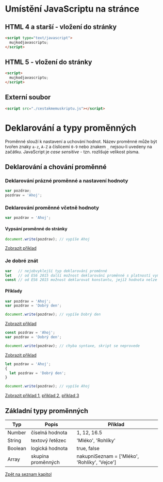 # Umístění JavaScriptu na stránce
## HTML 4 a starší - vložení do stránky
```html
<script type="text/javascript">
  mujkodjavascriptu;
</script>
```

## HTML 5 - vložení do stránky
```html
<script>
  mujkodjavascriptu;
</script>
```

## Externí soubor
```html
<script src="./cestakmemuskriptu.js"></script>
```

# Deklarování a typy proměnných
Proměnné slouží k nastavení a uchování hodnot. Název proměnné může být tvořen znaky ```a-z```, ```A-Z``` a číslicemi ```0-9``` nebo znakem ```_``` nejsou-li uvedeny na začátku. JavaScript je *case sensitive* - tzn. rozlišuje velikost písma.

## Deklarování a chování proměnné
### Deklarování prázné proměnné a nastavení hodnoty
```javascript
var pozdrav;
pozdrav = 'Ahoj';
```
### Deklarování proměnné včetně hodnoty
```javascript
var pozdrav = 'Ahoj';
```
#### Vypsání proměnné do stránky
```javascript
document.write(pozdrav); // vypíše Ahoj
```

[Zobrazit příklad](https://jsfiddle.net/kaspim/6yx0opb5/)

### Je dobré znát
```javascript
var   // nejobvyklejší typ deklarování proměnné
let   // od ES6 2015 další možnost deklarování proměnné s platností vymezenou složenými závorkami {}, např. funkcí
const // od ES6 2015 možnost deklarovat konstantu, jejíž hodnota nelze přepsat
```
#### Příklady
```javascript
var pozdrav = 'Ahoj';
var pozdrav = 'Dobrý den';

document.write(pozdrav); // vypíše Dobrý den
```
[Zobrazit příklad](https://jsfiddle.net/kaspim/6yx0opb5/1/)


```javascript
const pozdrav = 'Ahoj';
var pozdrav = 'Dobrý den';

document.write(pozdrav); // chyba syntaxe, skript se neprovede
```
[Zobrazit příklad](https://jsfiddle.net/kaspim/6yx0opb5/2/)

```javascript
let pozdrav = 'Ahoj';
{
  let pozdrav = 'Dobrý den';
}

document.write(pozdrav); // vypíše Ahoj
```
[Zobrazit příklad 1](https://jsfiddle.net/kaspim/6yx0opb5/3/), [příklad 2](https://jsfiddle.net/kaspim/6yx0opb5/4/), [příklad 3](https://jsfiddle.net/kaspim/6yx0opb5/5/)

## Základní typy proměnných
Typ | Popis | Příklad
--- | ----- | -------
Number | číselná hodnota | 1, 12, 16.5
String | textový řetězec | 'Mléko', 'Rohlíky'
Boolean | logická hodnota | true, false
Array | skupina proměnných | nakupniSeznam = ['Mléko', 'Rohlíky', 'Vejce']

[Zpět na seznam kapitol](https://github.com/kaspim/pgs-training-js-basics-srcs/)

